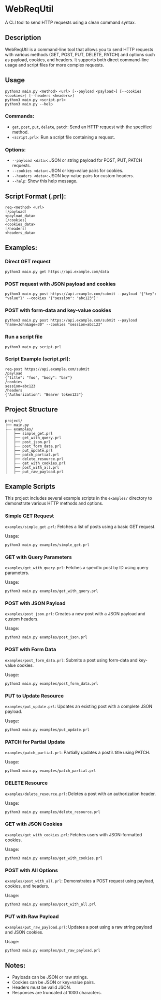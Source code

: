 # WebReqUtil

A CLI tool to send HTTP requests using a clean command syntax.

## Description

WebReqUtil is a command-line tool that allows you to send HTTP requests with various methods (GET, POST, PUT, DELETE, PATCH) and options such as payload, cookies, and headers. It supports both direct command-line usage and script files for more complex requests.

## Usage

```
python3 main.py <method> <url> [--payload <payload>] [--cookies <cookies>] [--headers <headers>]
python3 main.py <script.prl>
python3 main.py --help
```

### Commands:

-   `get`, `post`, `put`, `delete`, `patch`: Send an HTTP request with the specified method.
-   `<script.prl>`: Run a script file containing a request.

### Options:

-   `--payload <data>`: JSON or string payload for POST, PUT, PATCH requests.
-   `--cookies <data>`: JSON or key=value pairs for cookies.
-   `--headers <data>`: JSON key-value pairs for custom headers.
-   `--help`: Show this help message.

## Script Format (.prl):

```
req-<method> <url>
[/payload]
<payload_data>
[/cookies]
<cookies_data>
[/headers]
<headers_data>
```

## Examples:

### Direct GET request

```
python3 main.py get https://api.example.com/data
```

### POST request with JSON payload and cookies

```
python3 main.py post https://api.example.com/submit --payload '{"key": "value"}' --cookies '{"session": "abc123"}'
```

### POST with form-data and key-value cookies

```
python3 main.py post https://api.example.com/submit --payload "name=John&age=30" --cookies "session=abc123"
```

### Run a script file

```
python3 main.py script.prl
```

### Script Example (script.prl):

```
req-post https://api.example.com/submit
/payload
{"title": "foo", "body": "bar"}
/cookies
session=abc123
/headers
{"Authorization": "Bearer token123"}
```

## Project Structure

```
project/
├── main.py
├── examples/
│   ├── simple_get.prl
│   ├── get_with_query.prl
│   ├── post_json.prl
│   ├── post_form_data.prl
│   ├── put_update.prl
│   ├── patch_partial.prl
│   ├── delete_resource.prl
│   ├── get_with_cookies.prl
│   ├── post_with_all.prl
│   ├── put_raw_payload.prl
```

## Example Scripts

This project includes several example scripts in the `examples/` directory to demonstrate various HTTP methods and options.

### Simple GET Request

`examples/simple_get.prl`: Fetches a list of posts using a basic GET request.

Usage:

```
python3 main.py examples/simple_get.prl
```

### GET with Query Parameters

`examples/get_with_query.prl`: Fetches a specific post by ID using query parameters.

Usage:

```
python3 main.py examples/get_with_query.prl
```

### POST with JSON Payload

`examples/post_json.prl`: Creates a new post with a JSON payload and custom headers.

Usage:

```
python3 main.py examples/post_json.prl
```

### POST with Form Data

`examples/post_form_data.prl`: Submits a post using form-data and key-value cookies.

Usage:

```
python3 main.py examples/post_form_data.prl
```

### PUT to Update Resource

`examples/put_update.prl`: Updates an existing post with a complete JSON payload.

Usage:

```
python3 main.py examples/put_update.prl
```

### PATCH for Partial Update

`examples/patch_partial.prl`: Partially updates a post’s title using PATCH.

Usage:

```
python3 main.py examples/patch_partial.prl
```

### DELETE Resource

`examples/delete_resource.prl`: Deletes a post with an authorization header.

Usage:

```
python3 main.py examples/delete_resource.prl
```

### GET with JSON Cookies

`examples/get_with_cookies.prl`: Fetches users with JSON-formatted cookies.

Usage:

```
python3 main.py examples/get_with_cookies.prl
```

### POST with All Options

`examples/post_with_all.prl`: Demonstrates a POST request using payload, cookies, and headers.

Usage:

```
python3 main.py examples/post_with_all.prl
```

### PUT with Raw Payload

`examples/put_raw_payload.prl`: Updates a post using a raw string payload and JSON cookies.

Usage:

```
python3 main.py examples/put_raw_payload.prl
```

## Notes:

-   Payloads can be JSON or raw strings.
-   Cookies can be JSON or key=value pairs.
-   Headers must be valid JSON.
-   Responses are truncated at 1000 characters.
